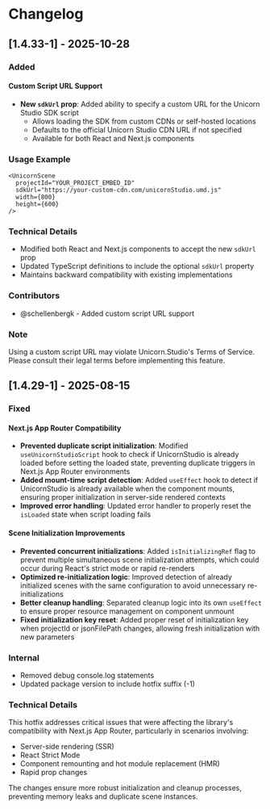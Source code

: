 # Changelog

## [1.4.33-1] - 2025-10-28

### Added

#### Custom Script URL Support

- **New `sdkUrl` prop**: Added ability to specify a custom URL for the Unicorn Studio SDK script
  - Allows loading the SDK from custom CDNs or self-hosted locations
  - Defaults to the official Unicorn Studio CDN URL if not specified
  - Available for both React and Next.js components

### Usage Example

```tsx
<UnicornScene
  projectId="YOUR_PROJECT_EMBED_ID"
  sdkUrl="https://your-custom-cdn.com/unicornStudio.umd.js"
  width={800}
  height={600}
/>
```

### Technical Details

- Modified both React and Next.js components to accept the new `sdkUrl` prop
- Updated TypeScript definitions to include the optional `sdkUrl` property
- Maintains backward compatibility with existing implementations

### Contributors

- @schellenbergk - Added custom script URL support

### Note

Using a custom script URL may violate Unicorn.Studio's Terms of Service. Please consult their legal terms before implementing this feature.

## [1.4.29-1] - 2025-08-15

### Fixed

#### Next.js App Router Compatibility

- **Prevented duplicate script initialization**: Modified `useUnicornStudioScript` hook to check if UnicornStudio is already loaded before setting the loaded state, preventing duplicate triggers in Next.js App Router environments
- **Added mount-time script detection**: Added `useEffect` hook to detect if UnicornStudio is already available when the component mounts, ensuring proper initialization in server-side rendered contexts
- **Improved error handling**: Updated error handler to properly reset the `isLoaded` state when script loading fails

#### Scene Initialization Improvements

- **Prevented concurrent initializations**: Added `isInitializingRef` flag to prevent multiple simultaneous scene initialization attempts, which could occur during React's strict mode or rapid re-renders
- **Optimized re-initialization logic**: Improved detection of already initialized scenes with the same configuration to avoid unnecessary re-initializations
- **Better cleanup handling**: Separated cleanup logic into its own `useEffect` to ensure proper resource management on component unmount
- **Fixed initialization key reset**: Added proper reset of initialization key when projectId or jsonFilePath changes, allowing fresh initialization with new parameters

### Internal

- Removed debug console.log statements
- Updated package version to include hotfix suffix (-1)

### Technical Details

This hotfix addresses critical issues that were affecting the library's compatibility with Next.js App Router, particularly in scenarios involving:

- Server-side rendering (SSR)
- React Strict Mode
- Component remounting and hot module replacement (HMR)
- Rapid prop changes

The changes ensure more robust initialization and cleanup processes, preventing memory leaks and duplicate scene instances.
